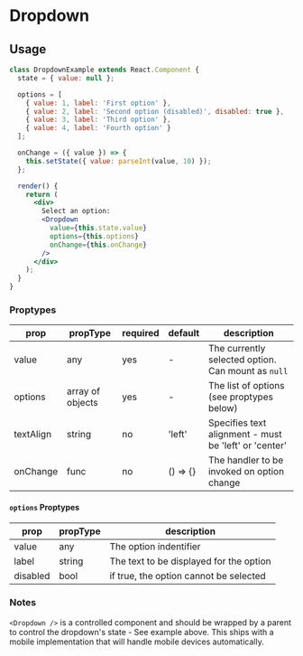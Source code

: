 # Dropdown
## Usage

```jsx
class DropdownExample extends React.Component {
  state = { value: null };

  options = [
    { value: 1, label: 'First option' },
    { value: 2, label: 'Second option (disabled)', disabled: true },
    { value: 3, label: 'Third option' },
    { value: 4, label: 'Fourth option' }
  ];

  onChange = ({ value }) => {
    this.setState({ value: parseInt(value, 10) });
  };

  render() {
    return (
      <div>
        Select an option:
        <Dropdown
          value={this.state.value}
          options={this.options}
          onChange={this.onChange}
        />
      </div>
    );
  }
}
```

<!-- STORY -->

### Proptypes

| prop      | propType         | required | default  | description                                           |
| --------- | ---------------- | -------- | -------- | ----------------------------------------------------- |
| value     | any              | yes      | -        | The currently selected option. Can mount as `null`    |
| options   | array of objects | yes      | -        | The list of options (see proptypes below)             |
| textAlign | string           | no       | 'left'   | Specifies text alignment - must be 'left' or 'center' |
| onChange  | func             | no       | () => {} | The handler to be invoked on option change            |

#### `options` Proptypes

| prop     | propType | description                             |
| -------- | -------- | --------------------------------------- |
| value    | any      | The option indentifier                  |
| label    | string   | The text to be displayed for the option |
| disabled | bool     | if true, the option cannot be selected  |

### Notes

`<Dropdown />` is a controlled component and should be wrapped by a parent to control the dropdown's state - See example above. This ships with a mobile implementation that will handle mobile devices automatically.